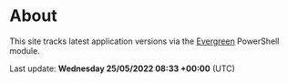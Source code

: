 # About

This site tracks latest application versions via the [Evergreen](https://stealthpuppy.com/evergreen/) PowerShell module.

Last update: **Wednesday 25/05/2022 08:33 +00:00** (UTC)